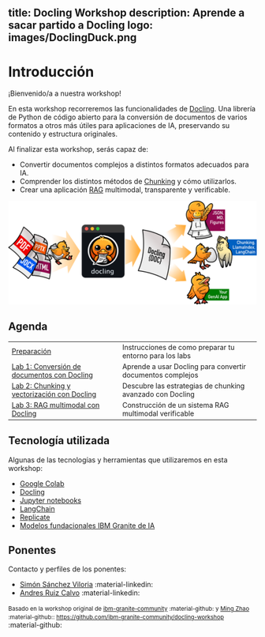 title: Docling Workshop
description: Aprende a sacar partido a Docling
logo: images/DoclingDuck.png
---

# Introducción


¡Bienvenido/a a nuestra workshop!

En esta workshop recorreremos las funcionalidades de [Docling](https://docling-project.github.io/docling/). Una librería de Python de código abierto para la conversión de documentos de varios formatos a otros más útiles para aplicaciones de IA, preservando su contenido y estructura originales.


Al finalizar esta workshop, serás capaz de:

* Convertir documentos complejos a distintos formatos adecuados para IA.
* Comprender los distintos métodos de [Chunking](https://www.ibm.com/architectures/papers/rag-cookbook/chunking) y cómo utilizarlos.
* Crear una aplicación [RAG](https://research.ibm.com/blog/retrieval-augmented-generation-RAG) multimodal, transparente y verificable.

![docling-banner](images/docling-banner.png)

<!-- #### Sobre esta workshop

A continuación tienes enlaces útiles: -->

<!-- Esta página introductoria se divide en las siguientes secciones: -->

## Agenda

|  |  |
| :--- | :--- |
| [Preparación](pre-work/README.md)  | Instrucciones de como preparar tu entorno para los labs |
| [Lab 1: Conversión de documentos con Docling](lab-1/README.md) | Aprende a usar Docling para convertir documentos complejos |
| [Lab 2: Chunking y vectorización con Docling](lab-2/README.md)| Descubre las estrategias de chunking avanzado con Docling |
| [Lab 3: RAG multimodal con Docling](lab-3/README.md) | Construcción de un sistema RAG multimodal verificable |

## Tecnología utilizada

Algunas de las tecnologías y herramientas que utilizaremos en esta workshop:

* [Google Colab](https://colab.research.google.com)
* [Docling](https://docling-project.github.io/docling/)
* [Jupyter notebooks](https://jupyter.org/)
* [LangChain](https://www.langchain.com/)
* [Replicate](https://replicate.com/)
* [Modelos fundacionales IBM Granite de IA](https://www.ibm.com/granite)

## Ponentes

Contacto y perfiles de los ponentes:

* [Simón Sánchez Viloria](https://www.linkedin.com/in/simonsviloria/) :material-linkedin:
* [Andres Ruiz Calvo](https://www.linkedin.com/in/andresruizcalvo/) :material-linkedin:

<small>Basado en la workshop original de [ibm-granite-community](https://github.com/ibm-granite-community) :material-github: y [Ming Zhao](https://github.com/mingxzhao) :material-github::  <a href="https://github.com/ibm-granite-community/docling-workshop">https://github.com/ibm-granite-community/docling-workshop</a></small> :material-github:
